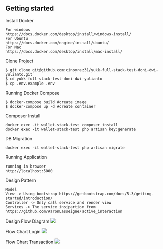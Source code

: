 ## Getting started

Install Docker
```
For windows
https://docs.docker.com/desktop/install/windows-install/
For Ubuntu
https://docs.docker.com/engine/install/ubuntu/
For Mac
https://docs.docker.com/desktop/install/mac-install/
```

Clone Project
```
$ git clone git@github.com:cinoyraz31/yukk-full-stack-test-doni-dwi-yulianto.git
$ cd yukk-full-stack-test-doni-dwi-yulianto
$ cp .env.example .env
```

Running Docker Compose
```
$ docker-compose build #create image
$ docker-compose up -d #create container
```

Composer Install
```
docker exec -it wallet-stack-test composer install
docker exec -it wallet-stack-test php artisan key:generate
```

DB Migration
```
docker exec -it wallet-stack-test php artisan migrate
```

Running Application
```
running in browser
http://localhost:5000
```
Design Pattern
```
Model
View -> Using bootstrap https://getbootstrap.com/docs/5.3/getting-started/introduction/
Controller -> Only call service and render view
Services -> The service insipartion from https://github.com/AaronLasseigne/active_interaction
```

Design Flow Diagram
<img src="https://drive.google.com/uc?id=1nU1QTEbNwbKlNzyVxdDoH_zJma42GjP1">

Flow Chart Login
<img src="https://drive.google.com/uc?id=1AgDdWqdZ8BfICmW_QKkP4VPoJhe8TNJb">

Flow Chart Transaction
<img src="https://drive.google.com/uc?id=12OrmFum2_W63Hl7E71e6EqI2gw04jNZz">
